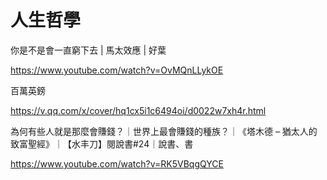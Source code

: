 # 人生哲學

你是不是會一直窮下去 | 馬太效應 | 好葉

https://www.youtube.com/watch?v=OvMQnLLykOE

百萬英鎊

https://v.qq.com/x/cover/hq1cx5i1c6494oi/d0022w7xh4r.html

為何有些人就是那麼會賺錢？｜世界上最會賺錢的種族？｜《塔木德 – 猶太人的致富聖經》｜【水丰刀】閱說書#24｜說書、書

https://www.youtube.com/watch?v=RK5VBqgQYCE
